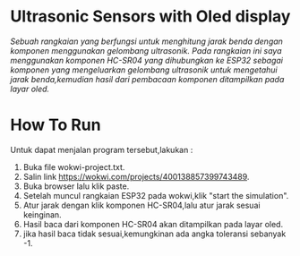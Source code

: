 # Ultrasonic Sensors with Oled display
_Sebuah rangkaian yang berfungsi untuk menghitung jarak benda dengan komponen menggunakan gelombang ultrasonik. Pada rangkaian ini saya menggunakan komponen HC-SR04 yang dihubungkan ke ESP32 sebagai komponen yang mengeluarkan gelombang ultrasonik untuk mengetahui jarak benda,kemudian hasil dari pembacaan komponen ditampilkan pada layar oled._

# How To Run
Untuk dapat menjalan program tersebut,lakukan :
1. Buka file wokwi-project.txt.
2. Salin link https://wokwi.com/projects/400138857399743489.
3. Buka browser lalu klik paste.
4. Setelah muncul rangkaian ESP32 pada wokwi,klik "start the simulation".
5. Atur jarak dengan klik komponen HC-SR04,lalu atur jarak sesuai keinginan.
6. Hasil baca dari komponen HC-SR04 akan ditampilkan pada layar oled.
7. jika hasil baca tidak sesuai,kemungkinan ada angka toleransi sebanyak -1.
